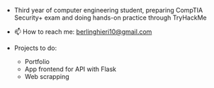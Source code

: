 - Third year of computer engineering student, preparing CompTIA Security+ exam and doing hands-on practice through TryHackMe
  
- 📫 How to reach me: berlinghieri10@gmail.com

- Projects to do:
    - Portfolio
    - App frontend for API with Flask
    - Web scrapping
